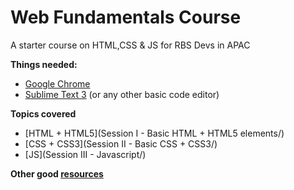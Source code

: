# Web Fundamentals Course

A starter course on HTML,CSS & JS for RBS Devs in APAC

**Things needed:**
* [Google Chrome](http://www.google.com/chrome/)
* [Sublime Text 3](http://www.sublimetext.com/3) (or any other basic code editor)

**Topics covered**
* [HTML + HTML5](Session I - Basic HTML + HTML5 elements/)
* [CSS + CSS3](Session II - Basic CSS + CSS3/)
* [JS](Session III - Javascript/)

**Other good [resources](Resources.md)**
